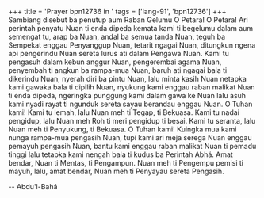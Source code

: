 +++
title = 'Prayer bpn12736 in '
tags = ['lang-91', 'bpn12736']
+++
Sambiang disebut ba penutup aum Raban Gelumu
 O Petara! O Petara! Ari perintah penyatu Nuan ti enda dipeda kemata kami ti begelumu dalam aum semengat tu, arap ba Nuan, andal ba semua tanda Nuan, teguh ba Sempekat enggau Penyanggup Nuan, tetarit ngagai Nuan, ditungkun ngena api pengerindu Nuan sereta lurus ati dalam Pengawa Nuan. Kami tu pengasuh dalam kebun anggur Nuan, pengerembai agama Nuan, penyembah ti angkun ba rampa-mua Nuan, baruh ati ngagai bala ti dikerindu Nuan, nyerah diri ba pintu Nuan, lalu minta kasih Nuan netapka kami gawaka bala ti dipilih Nuan, nyukung kami enggau raban malikat Nuan ti enda dipeda, ngeringka punggung kami dalam gawa ke Nuan lalu asuh kami nyadi rayat ti ngunduk sereta sayau berandau enggau Nuan.
O Tuhan kami! Kami tu lemah, lalu Nuan meh ti Tegap, ti Bekuasa. Kami tu nadai pengidup, lalu Nuan meh Roh ti meri pengidup ti besai. Kami tu seranta, lalu Nuan meh ti Penyukung, ti Bekuasa.
O Tuhan kami! Kuingka mua kami nunga rampa-mua pengasih Nuan, tupi kami ari meja serega Nuan enggau pemayuh pengasih Nuan, bantu kami enggau raban malikat Nuan ti pemadu tinggi lalu tetapka kami nengah bala ti kudus ba Perintah Abhá.
Amat bendar, Nuan ti Mentas, ti Pengampun. Nuan meh ti Pengempu pemisi ti mayuh, lalu, amat bendar, Nuan meh ti Penyayau sereta Pengasih.

-- Abdu'l-Bahá
